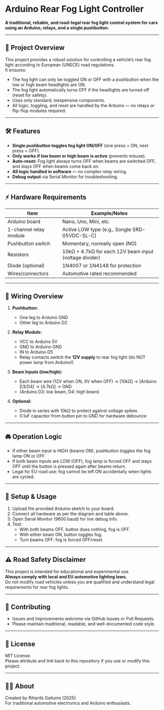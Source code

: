 # Arduino Rear Fog Light Controller

**A traditional, reliable, and road-legal rear fog light control system for cars using an Arduino, relays, and a single pushbutton.**

---

## 🚦 Project Overview

This project provides a robust solution for controlling a vehicle’s rear fog light according to European (UNECE) road regulations.  
It ensures:
- The fog light can only be toggled ON or OFF with a pushbutton when the low or high beam headlights are ON.
- The fog light automatically turns OFF if the headlights are turned off (reset for safety).
- Uses only standard, inexpensive components.
- All logic, toggling, and reset are handled by the Arduino — no relays or flip-flop modules required.

---

## 🛠️ Features

- **Single pushbutton toggles fog light ON/OFF** (one press = ON, next press = OFF).
- **Only works if low beam or high beam is active** (prevents misuse).
- **Auto-reset:** Fog light always turns OFF when beams are switched OFF, and stays OFF when beams come back on.
- **All logic handled in software** — no complex relay wiring.
- **Debug output** via Serial Monitor for troubleshooting.

---

## ⚡ Hardware Requirements

| Item                | Example/Notes                  |
|---------------------|-------------------------------|
| Arduino board       | Nano, Uno, Mini, etc.          |
| 1-channel relay module | Active LOW type (e.g., Songle SRD-05VDC-SL-C) |
| Pushbutton switch   | Momentary, normally open (NO)  |
| Resistors           | 10kΩ + 4.7kΩ for each 12V beam input (voltage divider) |
| Diode (optional)    | 1N4007 or 1N4148 for protection |
| Wires/connectors    | Automotive rated recommended   |

---

## 🔌 Wiring Overview

1. **Pushbutton:**  
   - One leg to Arduino GND  
   - Other leg to Arduino D2

2. **Relay Module:**  
   - VCC to Arduino 5V  
   - GND to Arduino GND  
   - IN to Arduino D5  
   - Relay contacts switch the **12V supply** to rear fog light (do NOT power lamp from Arduino!)

3. **Beam Inputs (low/high):**  
   - Each beam wire (12V when ON, 0V when OFF) → [10kΩ] → [Arduino D3/D4] → [4.7kΩ] → GND  
   - (Arduino D3: low beam, D4: high beam)

4. **Optional:**  
   - Diode in series with 10kΩ to protect against voltage spikes  
   - 0.1uF capacitor from button pin to GND for hardware debounce

---

## 🚘 Operation Logic

- If either beam input is HIGH (beams ON), pushbutton toggles the fog lamp ON or OFF.
- If both beam inputs are LOW (OFF), fog lamp is forced OFF and stays OFF until the button is pressed again after beams return.
- Legal for EU road use: fog cannot be left ON accidentally when lights are cycled.

---

## 📝 Setup & Usage

1. Upload the provided Arduino sketch to your board.
2. Connect all hardware as per the diagram and table above.
3. Open Serial Monitor (9600 baud) for live debug info.
4. Test:  
   - With both beams OFF, button does nothing, fog is OFF.  
   - With either beam ON, button toggles fog.  
   - Turn beams OFF: fog is forced OFF/reset.

---

## ⚠️ Road Safety Disclaimer

This project is intended for educational and experimental use.  
**Always comply with local and EU automotive lighting laws.**  
Do not modify road vehicles unless you are qualified and understand legal requirements for rear fog lights.

---

## 🤝 Contributing

- Issues and improvements welcome via GitHub Issues or Pull Requests.
- Please maintain traditional, readable, and well-documented code style.

---

## 📜 License

MIT License.  
Please attribute and link back to this repository if you use or modify this project.

---

## 👨‍🔧 About

Created by Rihards Gailums (2025)  
For traditional automotive electronics and Arduino enthusiasts.


